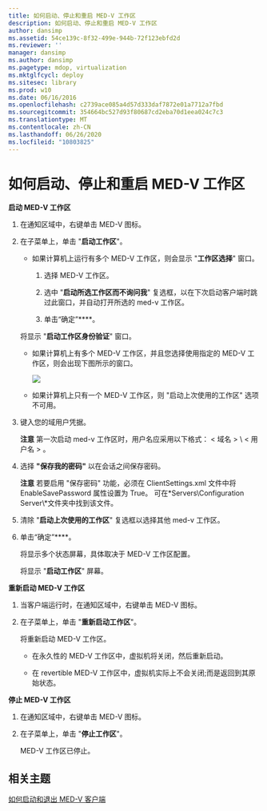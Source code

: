 ```yaml
---
title: 如何启动、停止和重启 MED-V 工作区
description: 如何启动、停止和重启 MED-V 工作区
author: dansimp
ms.assetid: 54ce139c-8f32-499e-944b-72f123ebfd2d
ms.reviewer: ''
manager: dansimp
ms.author: dansimp
ms.pagetype: mdop, virtualization
ms.mktglfcycl: deploy
ms.sitesec: library
ms.prod: w10
ms.date: 06/16/2016
ms.openlocfilehash: c2739ace085a4d57d333daf7872e01a7712a7fbd
ms.sourcegitcommit: 354664bc527d93f80687cd2eba70d1eea024c7c3
ms.translationtype: MT
ms.contentlocale: zh-CN
ms.lasthandoff: 06/26/2020
ms.locfileid: "10803825"
---
```

# 如何启动、停止和重启 MED-V 工作区


**启动 MED-V 工作区**

1.  在通知区域中，右键单击 MED-V 图标。

2.  在子菜单上，单击 "**启动工作区**"。

    -   如果计算机上运行有多个 MED-V 工作区，则会显示 "**工作区选择**" 窗口。

        1.  选择 MED-V 工作区。

        2.  选中 "**启动所选工作区而不询问我**" 复选框，以在下次启动客户端时跳过此窗口，并自动打开所选的 med-v 工作区。

        3.  单击“确定”****。

    将显示 "**启动工作区身份验证**" 窗口。

    -   如果计算机上有多个 MED-V 工作区，并且您选择使用指定的 MED-V 工作区，则会出现下图所示的窗口。

        ![](images/medv-logon.gif)

    -   如果计算机上只有一个 MED-V 工作区，则 "启动上次使用的工作区" 选项不可用。

3.  键入您的域用户凭据。

    **注意** 第一次启动 med-v 工作区时，用户名应采用以下格式： &lt; 域名 &gt; \\ &lt; 用户名 &gt; 。

     

4.  选择 **"保存我的密码"** 以在会话之间保存密码。

    **注意** 若要启用 "保存密码" 功能，必须在 ClientSettings.xml 文件中将 EnableSavePassword 属性设置为 True。 可在*Servers\\Configuration Server\\*文件夹中找到该文件。

     

5.  清除 "**启动上次使用的工作区**" 复选框以选择其他 med-v 工作区。

6.  单击“确定”****。

    将显示多个状态屏幕，具体取决于 MED-V 工作区配置。

    将显示 "**启动工作区**" 屏幕。

**重新启动 MED-V 工作区**

1.  当客户端运行时，在通知区域中，右键单击 MED-V 图标。

2.  在子菜单上，单击 "**重新启动工作区**"。

    将重新启动 MED-V 工作区。

    -   在永久性的 MED-V 工作区中，虚拟机将关闭，然后重新启动。

    -   在 revertible MED-V 工作区中，虚拟机实际上不会关闭;而是返回到其原始状态。

**停止 MED-V 工作区**

1.  在通知区域中，右键单击 MED-V 图标。

2.  在子菜单上，单击 "**停止工作区**"。

    MED-V 工作区已停止。

## 相关主题


[如何启动和退出 MED-V 客户端](how-to-start-and-exit-the-med-v-client.md)

 

 





